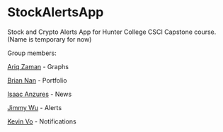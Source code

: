 # StockAlertsApp 
Stock and Crypto Alerts App for Hunter College CSCI Capstone course.
(Name is temporary for now)


Group members:

[Ariq Zaman](https://github.com/ariqzaman) - Graphs

[Brian Nan](https://github.com/DogEnjoyer) - Portfolio

[Isaac Anzures](https://github.com/ianzures) - News 

[Jimmy Wu](https://github.com/Jimmy-2) - Alerts

[Kevin Vo](https://github.com/monogear) - Notifications
